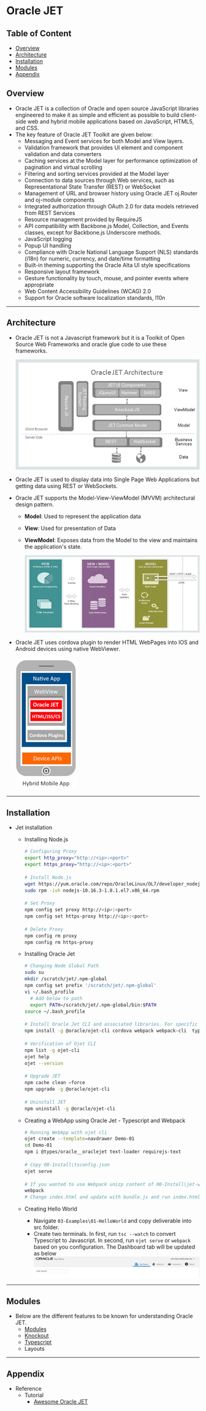 # Oracle JET

## Table of Content

- [Overview](#Overview)
- [Architecture](#Architecture)
- [Installation](#Installation)
- [Modules](#Modules)
- [Appendix](#Appendix)

## Overview

- Oracle JET is a collection of Oracle and open source JavaScript libraries engineered to make it as simple and efficient as possible to build client-side web and hybrid mobile applications based on JavaScript, HTML5, and CSS.
- The key feature of Oracle JET Toolkit are given below:
  - Messaging and Event services for both Model and View layers.
  - Validation framework that provides UI element and component validation and data converters
  - Caching services at the Model layer for performance optimization of pagination and virtual scrolling
  - Filtering and sorting services provided at the Model layer
  - Connection to data sources through Web services, such as Representational State Transfer (REST) or WebSocket
  - Management of URL and browser history using Oracle JET oj.Router and oj-module components
  - Integrated authorization through OAuth 2.0 for data models retrieved from REST Services
  - Resource management provided by RequireJS
  - API compatibility with Backbone.js Model, Collection, and Events classes, except for Backbone.js Underscore methods.
  - JavaScript logging
  - Popup UI handling
  - Compliance with Oracle National Language Support (NLS) standards (i18n) for numeric, currency, and date/time formatting
  - Built-in theming supporting the Oracle Alta UI style specifications
  - Responsive layout framework
  - Gesture functionality by touch, mouse, and pointer events where appropriate
  - Web Content Accessibility Guidelines (WCAG) 2.0
  - Support for Oracle software localization standards, l10n

---

## Architecture

- Oracle JET is not a Javascript framework but it is a Toolkit of Open Source Web Frameworks and oracle glue code to use these frameworks.

  ![](./01-Images/02-JETInternals.png)

- Oracle JET is used to display data into Single Page Web Applications but getting data using REST or WebSockets.
- Oracle JET supports the Model-View-ViewModel (MVVM) architectural design pattern.

  - **Model**: Used to represent the application data
  - **View**: Used for presentation of Data
  - **ViewModel**: Exposes data from the Model to the view and maintains the application's state.

    ![](./01-Images/01-MVVMArchitectural.png)

- Oracle JET uses cordova plugin to render HTML WebPages into IOS and Android devices using native WebViewer.

  ![](./01-Images/03-JETMobile.png)

---

## Installation

- Jet installation

  - Installing Node.js

    ```sh
    # Configuring Proxy
    export http_proxy="http://<ip>:<port>"
    export https_proxy="http://<ip>:<port>"

    # Install Node.js
    wget https://yum.oracle.com/repo/OracleLinux/OL7/developer_nodejs10/x86_64/getPackage/nodejs-10.16.3-1.0.1.el7.x86_64.rpm
    sudo rpm -ivh nodejs-10.16.3-1.0.1.el7.x86_64.rpm

    # Set Proxy
    npm config set proxy http://<ip>:<port>
    npm config set https-proxy http://<ip>:<port>

    # Delete Proxy
    npm config rm proxy
    npm config rm https-proxy
    ```

  - Installing Oracle Jet

    ```sh
    # Changing Node Global Path
    sudo su
    mkdir /scratch/jet/.npm-global
    npm config set prefix '/scratch/jet/.npm-global'
    vi ~/.bash_profile
      # Add below to path
      export PATH=/scratch/jet/.npm-global/bin:$PATH
    source ~/.bash_profile

    # Install Oracle Jet CLI and associated libraries. For specific version use npm install -g @oracle/ojet-cli@~6.0.0
    npm install -g @oracle/ojet-cli cordova webpack webpack-cli  typescript

    # Verification of Ojet CLI
    npm list -g ojet-cli
    ojet help
    ojet --version

    # Upgrade JET
    npm cache clean –force
    npm upgrade -g @oracle/ojet-cli

    # Uninstall JET
    npm uninstall -g @oracle/ojet-cli
    ```

  - Creating a WebApp using Oracle Jet - Typescript and Webpack

    ```sh
    # Running WebApp with ojet cli
    ojet create --template=navdrawer Demo-01
    cd Demo-01
    npm i @types/oracle__oraclejet text-loader requirejs-text

    # Copy 00-Install\tsconfig.json
    ojet serve

    # If you wanted to use Webpack unizp content of 00-Install\jet-webpack.zip and copy and paste in the root of the folder
    webpack
    # Change index.html and update with bundle.js and run index.html
    ```

  - Creating Hello World

    - Navigate `03-Examples\01-HelloWorld` and copy deliverable into src folder.
    - Create two terminals. In first, run `tsc --watch` to convert Typescript to Javascript. In second, run `ojet serve` or `webpack` based on you configuration. The Dashboard tab will be updated as below
      ![](01-Images\04-HelloWorld.png)

---

## Modules

- Below are the different features to be known for understanding Oracle JET.
  - [Modules](04-Modules\01-Modules.md)
  - [Knockout](04-Modules\02-Knockout.md)
  - [Typescript](04-Modules\01-Typescript.md)
  - Layouts

---

## Appendix

- Reference
  - Tutorial
    - [Awesome Oracle JET](https://github.com/JohnRSim/awesome-jet)

